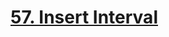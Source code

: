 # [57. Insert Interval](https://leetcode.com/problems/insert-interval/description/?envType=study-plan-v2&envId=top-interview-150)

```c++
